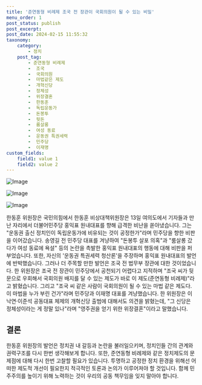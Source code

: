 ```yaml
---
title: '준연동형 비례제 조국 전 장관이 국회의원이 될 수 있는 비밀'
menu_order: 1
post_status: publish
post_excerpt: 
post_date: 2024-02-15 11:55:32
taxonomy:
    category:
        - 정치
    post_tag:
        - 준연동형 비례제
        -  조국
        -  국회의원
        -  마법같은 제도
        -  개혁신당
        -  정체성
        -  위장결혼
        -  한동훈
        -  독립운동가
        -  돈봉투
        -  뒷돈
        -  룸살롱
        -  여성 동료
        -  운동권 특권세력
        -  민주당
        -  이재명
custom_fields:
    field1: value 1
    field2: value 2
---
```


![Image](https://imgnews.pstatic.net/image/001/2024/02/13/PYH2024021302480001300_P4_20240213100904775.jpg?type=w647)

![Image](https://imgnews.pstatic.net/image/001/2024/02/13/PYH2023121815670001300_P4_20240213100904778.jpg?type=w647)

![Image](https://imgnews.pstatic.net/image/001/2024/02/13/PYH2024021206390005200_P4_20240213100904782.jpg?type=w647)

한동훈 위원장은 국민의힘에서 한동훈 비상대책위원장은 13일 여의도에서 기자들과 만난 자리에서 더불어민주당 홍익표 원내대표를 향해 급격한 비난을 쏟아냈습니다. 그는 "운동권 출신 정치인이 독립운동가에 비유되는 것이 공정한가"라며 민주당을 향한 비판을 이어갔습니다.
송영길 전 민주당 대표를 겨냥하여 "돈봉투 살포 의혹"과 "룸살롱 갔다가 여성 동료에 욕설" 등의 논란을 촉발한 홍익표 원내대표의 행동에 대해 비판을 퍼부었습니다. 또한, 자신의 '운동권 특권세력 청산론'을 주장하며 홍익표 원내대표의 발언에 반박했습니다.
그러나 더 주목할 만한 발언은 조국 전 법무부 장관에 대한 것이었습니다. 한 위원장은 조국 전 장관이 민주당에서 공천되기 어렵다고 지적하며 "조국 씨가 뒷문으로 우회해서 국회의원 배지를 달 수 있는 제도가 바로 이 제도(준연동형 비례제)"라고 밝혔습니다. 그리고 "조국 씨 같은 사람이 국회의원이 될 수 있는 마법 같은 제도다. 이 마법을 누가 부린 건가"라며 민주당과 이재명 대표를 겨냥했습니다.
한 위원장은 이낙연·이준석 공동대표 체제의 개혁신당 출범에 대해서도 의견을 밝혔는데, "그 신당은 정체성이라는 게 정말 있나"라며 "영주권을 얻기 위한 위장결혼"이라고 말했습니다.
## 결론
한동훈 위원장의 발언은 정치권 내 갈등과 논란을 불러일으키며, 정치인들 간의 관계와 권력구조를 다시 한번 생각해보게 합니다. 또한, 준연동형 비례제와 같은 정치제도의 문제점에 대해 다시 한번 고찰할 필요가 있습니다. 투명하고 공정한 정치 환경을 위해선 어떠한 제도적 개선이 필요한지 적극적인 토론과 논의가 이루어져야 할 것입니다. 함께 민주주의를 높이기 위해 노력하는 것이 우리의 공동 책무임을 잊지 말아야 합니다.
